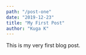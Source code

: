 ```yaml
---
path: "/post-one"
date: "2019-12-23"
title: "My First Post"
author: "Kuga K"
---
```


This is my very first blog post.